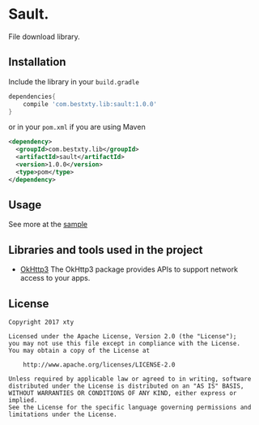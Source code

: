 # Sault.
File download library.

## Installation

Include the library in your `build.gradle`

```groovy
dependencies{
    compile 'com.bestxty.lib:sault:1.0.0'
}
```

or in your `pom.xml` if you are using Maven

```xml
<dependency>
  <groupId>com.bestxty.lib</groupId>
  <artifactId>sault</artifactId>
  <version>1.0.0</version>
  <type>pom</type>
</dependency>
```

## Usage



See more at the [sample](https://github.com/swjjxyxty/Sault/tree/master/app)

## Libraries and tools used in the project

* [OkHttp3](https://github.com/square/okhttp)
The OkHttp3 package provides APIs to support network access to your apps.

## License

    Copyright 2017 xty

    Licensed under the Apache License, Version 2.0 (the "License");
    you may not use this file except in compliance with the License.
    You may obtain a copy of the License at

        http://www.apache.org/licenses/LICENSE-2.0

    Unless required by applicable law or agreed to in writing, software
    distributed under the License is distributed on an "AS IS" BASIS,
    WITHOUT WARRANTIES OR CONDITIONS OF ANY KIND, either express or implied.
    See the License for the specific language governing permissions and
    limitations under the License.

